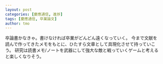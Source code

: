```yaml
---
layout: post
categories: [慶應通信, 進捗]
tags: [慶應通信, 卒業論文]
author: tmo
---
```

卒論書かなきゃ。書けなければ卒業がどんどん遠くなっていく。
今まで文献を読んで作ってきたメモをもとに、ひたすら文章として具現化させて持っていこう。
研究は読書メモ/ノートを武器にして強大な敵と戦っていくゲームと考えると楽しくなりそう。

